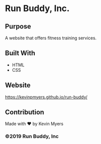 # Run Buddy, Inc.

## Purpose
A website that offers fitness training services.

## Built With
* HTML
* CSS

## Website
https://kevinpmyers.github.io/run-buddy/

## Contribution
Made with ❤️ by Kevin Myers

### ©️2019 Run Buddy, Inc 
